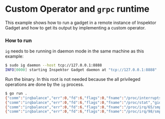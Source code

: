 # Custom Operator and `grpc` runtime

This example shows how to run a gadget in a remote instance of Inspektor Gadget
and how to get its output by implementing a custom operator.

### How to run

`ig` needs to be running in daemon mode in the same machine as this example:

```bash
$ sudo ig daemon --host tcp://127.0.0.1:8888
INFO[0000] starting Inspektor Gadget daemon at "tcp://127.0.0.1:8888"
```

Run the binary. In this root is not needed because the all privileged operations
are done by the `ig` process.

```bash
$ go run .
{"comm":"irqbalance","err":0,"fd":6,"flags":0,"fname":"/proc/interrupts","gid":0,"mntns_id":4026533158,"mode":0,"pid":1262,"timestamp":6114008072805,"uid":0}
{"comm":"irqbalance","err":0,"fd":6,"flags":0,"fname":"/proc/stat","gid":0,"mntns_id":4026533158,"mode":0,"pid":1262,"timestamp":6114008961935,"uid":0}
{"comm":"irqbalance","err":0,"fd":6,"flags":0,"fname":"/proc/irq/65/smp_affinity","gid":0,"mntns_id":4026533158,"mode":0,"pid":1262,"timestamp":6114009113261,"uid":0}
{"comm":"irqbalance","err":0,"fd":6,"flags":0,"fname":"/proc/irq/98/smp_affinity","gid":0,"mntns_id":4026533158,"mode":0,"pid":1262,"timestamp":6114009138809,"uid":0}
```
